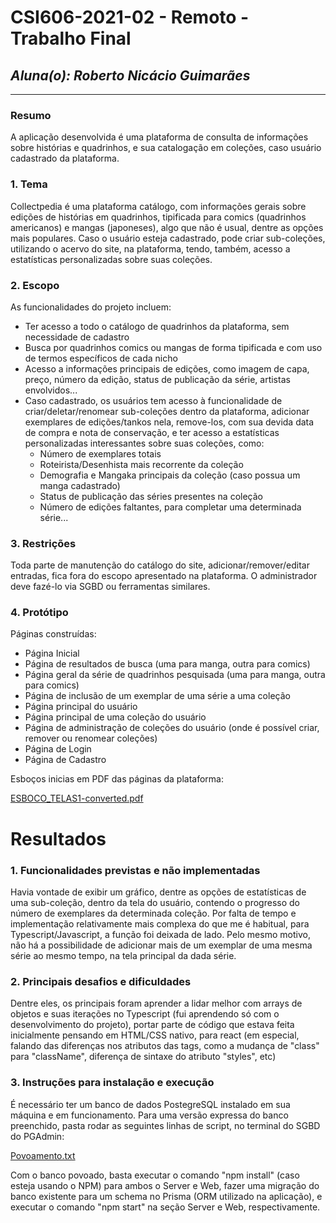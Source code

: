 # **CSI606-2021-02 - Remoto - Trabalho Final**

## *Aluna(o): Roberto Nicácio Guimarães*

--------------

<!-- Descrever um resumo sobre o trabalho. -->

### Resumo

  A aplicação desenvolvida é uma plataforma de consulta de informações sobre histórias e quadrinhos, e sua catalogação em coleções, caso usuário cadastrado da plataforma.

<!-- Apresentar o tema. -->
### 1. Tema

  Collectpedia é uma plataforma catálogo, com informações gerais sobre edições de histórias em quadrinhos, tipificada para comics (quadrinhos americanos) e mangas (japoneses), algo que não é usual, dentre as opções mais populares. Caso o usuário esteja cadastrado, pode criar sub-coleções, utilizando o acervo do site, na plataforma, tendo, também, acesso a estatísticas personalizadas sobre suas coleções.

<!-- Descrever e limitar o escopo da aplicação. -->
### 2. Escopo

  As funcionalidades do projeto incluem:
  - Ter acesso a todo o catálogo de quadrinhos da plataforma, sem necessidade de cadastro
  - Busca por quadrinhos comics ou mangas de forma tipificada e com uso de termos específicos de cada nicho
  - Acesso a informações principais de edições, como imagem de capa, preço, número da edição, status de publicação da série, artistas envolvidos...
  - Caso cadastrado, os usuários tem acesso à funcionalidade de criar/deletar/renomear sub-coleções dentro da plataforma, adicionar exemplares de edições/tankos nela, remove-los, com sua devida data de compra e nota de conservação, e ter acesso a estatísticas personalizadas interessantes sobre suas coleções, como: 
    - Número de exemplares totais
    - Roteirista/Desenhista mais recorrente da coleção
    - Demografia e Mangaka principais da coleção (caso possua um manga cadastrado)
    - Status de publicação das séries presentes na coleção
    - Número de edições faltantes, para completar uma determinada série...

<!-- Apresentar restrições de funcionalidades e de escopo. -->
### 3. Restrições

  Toda parte de manutenção do catálogo do site, adicionar/remover/editar entradas, fica fora do escopo apresentado na plataforma. O administrador deve fazé-lo via SGBD ou ferramentas similares.

<!-- Construir alguns protótipos para a aplicação, disponibilizá-los no Github e descrever o que foi considerado. //-->
### 4. Protótipo

  Páginas construídas:
  - Página Inicial
  - Página de resultados de busca (uma para manga, outra para comics)
  - Página geral da série de quadrinhos pesquisada (uma para manga, outra para comics)
  - Página de inclusão de um exemplar de uma série a uma coleção
  - Página principal do usuário
  - Página principal de uma coleção do usuário
  - Página de administração de coleções do usuário (onde é possível criar, remover ou renomear coleções)
  - Página de Login
  - Página de Cadastro

  Esboços inicias em PDF das páginas da plataforma:

[ESBOCO_TELAS1-converted.pdf](https://github.com/UFOP-CSI477/2022-01-atividades-robng98/files/9884642/ESBOCO_TELAS1-converted.pdf)


# **Resultados**
  
  
### 1. Funcionalidades previstas e não implementadas

 Havia vontade de exibir um gráfico, dentre as opções de estatísticas de uma sub-coleção, dentro da tela do usuário, contendo o progresso do número de exemplares da determinada coleção. Por falta de tempo e implementação relativamente mais complexa do que me é habitual, para Typescript/Javascript, a função foi deixada de lado.
 Pelo mesmo motivo, não há a possibilidade de adicionar mais de um exemplar de uma mesma série ao mesmo tempo, na tela principal da dada série.


### 2. Principais desafios e dificuldades

Dentre eles, os principais foram aprender a lidar melhor com arrays de objetos e suas iterações no Typescript (fui aprendendo só com o desenvolvimento do projeto), portar parte de código que estava feita inicialmente pensando em HTML/CSS nativo, para react (em especial, falando das diferenças nos atributos das tags, como a mudança de "class" para "className", diferença de sintaxe do atributo "styles", etc)


### 3. Instruções para instalação e execução

 É necessário ter um banco de dados PostegreSQL instalado em sua máquina e em funcionamento. Para uma versão expressa do banco preenchido, pasta rodar as seguintes linhas de script, no terminal do SGBD do PGAdmin: 
 
[Povoamento.txt](https://github.com/UFOP-CSI477/2022-01-atividades-robng98/files/9884627/Povoamento.txt)


Com o banco povoado, basta executar o comando "npm install" (caso esteja usando o NPM) para ambos o Server e Web, fazer uma migração do banco existente para um schema no Prisma (ORM utilizado na aplicação), e executar o comando "npm start" na seção Server e Web, respectivamente.



  

